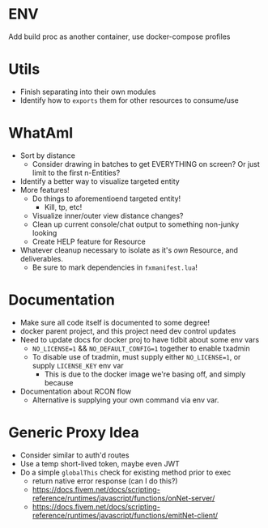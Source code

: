 # ENV

Add build proc as another container, use docker-compose profiles

# Utils

* Finish separating into their own modules
* Identify how to `exports` them for other resources to consume/use

# WhatAmI

* Sort by distance
  * Consider drawing in batches to get EVERYTHING on screen? Or just limit to the first n-Entities?
* Identify a better way to visualize targeted entity
* More features!
  * Do things to aforementioend targeted entity!
    * Kill, tp, etc!
  * Visualize inner/outer view distance changes?
  * Clean up current console/chat output to something non-junky looking
  * Create HELP feature for Resource
* Whatever cleanup necessary to isolate as it's *own* Resource, and deliverables.
  * Be sure to mark dependencies in `fxmanifest.lua`!

# Documentation

* Make sure all code itself is documented to some degree!
* docker parent project, and this project need dev control updates
* Need to update docs for docker proj to have tidbit about some env vars
  * `NO_LICENSE=1` && `NO_DEFAULT_CONFIG=1` together to enable txadmin
  * To disable use of txadmin, must supply either `NO_LICENSE=1`, or supply `LICENSE_KEY` env var
    * This is due to the docker image we're basing off, and simply because
* Documentation about RCON flow
  * Alternative is supplying your own command via env var.


# Generic Proxy Idea
* Consider similar to auth'd routes
* Use a temp short-lived token, maybe even JWT
* Do a simple `globalThis` check for existing method prior to exec
  * return native error response (can I do this?)
  * https://docs.fivem.net/docs/scripting-reference/runtimes/javascript/functions/onNet-server/
  * https://docs.fivem.net/docs/scripting-reference/runtimes/javascript/functions/emitNet-client/
